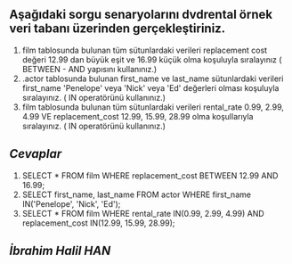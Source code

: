 ## Aşağıdaki sorgu senaryolarını dvdrental örnek veri tabanı üzerinden gerçekleştiriniz. ##

1. film tablosunda bulunan tüm sütunlardaki verileri replacement cost değeri 12.99 dan büyük eşit ve 16.99 küçük olma koşuluyla sıralayınız ( BETWEEN - AND yapısını kullanınız.)
2. .actor tablosunda bulunan first_name ve last_name sütunlardaki verileri first_name 'Penelope' veya 'Nick' veya 'Ed' değerleri olması koşuluyla sıralayınız. ( IN operatörünü kullanınız.)
3. film tablosunda bulunan tüm sütunlardaki verileri rental_rate 0.99, 2.99, 4.99 VE replacement_cost 12.99, 15.99, 28.99 olma koşullarıyla sıralayınız. ( IN operatörünü kullanınız.)

## *Cevaplar* ##

1. SELECT * FROM film
WHERE replacement_cost BETWEEN 12.99 AND 16.99;
2. SELECT first_name, last_name FROM actor
WHERE first_name IN('Penelope', 'Nick', 'Ed');
3. SELECT * FROM film
WHERE rental_rate IN(0.99, 2.99, 4.99) AND replacement_cost IN(12.99, 15.99, 28.99);

## *İbrahim Halil HAN* ##
